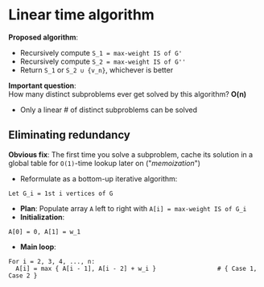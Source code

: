 # Linear time algorithm

**Proposed algorithm**:
- Recursively compute `S_1 = max-weight IS of G'`
- Recursively compute `S_2 = max-weight IS of G''`
- Return `S_1` or `S_2 ∪ {v_n}`, whichever is better

**Important question**:  
How many distinct subproblems ever get solved by this algorithm? **O(n)**
- Only a linear # of distinct subproblems can be solved

## Eliminating redundancy

**Obvious fix**: The first time you solve a subproblem, cache its solution in a
global table for `O(1)`-time lookup later on ("*memoization*")

- Reformulate as a bottom-up iterative algorithm:
```
Let G_i = 1st i vertices of G
```
- **Plan**: Populate array `A` left to right with `A[i] = max-weight IS of G_i`
- **Initialization**:
```
A[0] = 0, A[1] = w_1
```
- **Main loop**:
```
For i = 2, 3, 4, ..., n:
  A[i] = max { A[i - 1], A[i - 2] + w_i }                 # { Case 1, Case 2 }
```
